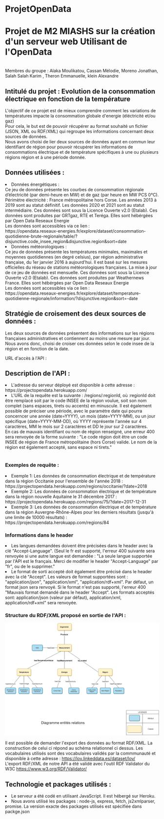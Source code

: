 # ProjetOpenData
<h1> Projet de M2 MIASHS sur la création d'un serveur web Utilisant de l'OpenData </h1> <br>
Membres du groupe : Alaka Moulikatou, Cassan Mélodie, Moreno Jonathan, Salah Salah Karim , Theron Emmanuelle, klein Alexandre  <br>
<h2>Intitulé du projet : Evolution de la consommation électrique en fonction de la température </h2>
L'objectif de ce projet est de mieux comprendre comment les variations de températures impacte la consommation globale d'energie (éléctricité et/ou gaz) <br>
Pour cela, le but est de  pouvoir récupérer au format souhaité un fichier (JSON, XML ou RDF/XML) qui regroupe les informations concernant deux sources de données. <br>
Nous avons choisi de lier deux sources de données ayant en commun leur identifiant de région pour pouvoir récupérer les informations de consommations électrique et de température spécifiques à une ou plusieurs régions région et à une période donnée.<br>
<h2> Données utilisées : </h2>
  <li> Données énergétiques : <br>
  Ce jeu de données présente les courbes de consommation régionale d’électricité (par demi-heure en MW) et de gaz (par heure en MW PCS 0°C).
Périmètre électricité : France métropolitaine hors Corse. Les années 2013 à 2019 sont au statut définitif. Les données 2020 et 2021 sont au statut intermédiaire.
  Ces données sont sous la Licence Ouverte v2.0 (Etalab).
  Ces données sont produites par GRTgaz, RTE et Teréga. Elles sont hébérgées par Open Data Reseaux Energie<br>
 Les données sont accessibles via ce lien : <br>
  <href> https://opendata.reseaux-energies.fr/explore/dataset/consommation-quotidienne-brute-regionale/table/?disjunctive.code_insee_region&disjunctive.region&sort=date </href>

</li>
  <li> Données météorologiques : <br>
  Ce jeu de données présente les températures minimales, maximales et moyennes quotidiennes (en degré celsius), par région administrative française, du 1er janvier 2016 à aujourd'hui. Il est basé sur les mesures officielles du réseau de stations météorologiques françaises. La mise à jour de ce jeu de données est mensuelle. 
  Ces données sont sous la Licence Ouverte v2.0 (Etalab).
  Ces données sont produites par Weathernews France. Elles sont hébérgées par Open Data Reseaux Energie<br>Les données sont accessibles via ce lien : <br>
  <href>https://opendata.reseaux-energies.fr/explore/dataset/temperature-quotidienne-regionale/information/?disjunctive.region&sort=-date</href> <br>

</li>

  <h2> Stratégie de croisement des deux sources de données : </h2>
  Les deux sources de données présentent des informations sur les régions françaises administratives et contiennent  au moins une mesure par jour. Nous avons donc, choisi de croiser ces données selon le code insee de la région et en fonction de la date. <br>
  

URL d'accès à l'API : <br>
 <h2> Description de l'API : </h2>
  <li> L'adresse du serveur déployé est disponible à cette adresse : <href> https://projectopendata.herokuapp.com/ </href>
  
   <div>   
     <li>L'URL de la requête est la suivante : /regions/:regionId, où :regionId doit être remplacé soit par le code INSEE de la région voulue, soit son nom complet (sans espaces, tirets ou accents) en minuscule. Il est également possible de préciser une période, avec le paramètre date qui pourra concerncer une année (date=YYYY), un mois (date=YYYY-MM), ou un jour spécifique (date=YYYY-MM-DD), où YYYY représente l'année sur 4 caractères, MM le mois sur 2 caractères et DD le jour sur 2 caractères.<br>
  En cas de mauvais identifiant ou nom de région renseigné, une erreur 400 sera renvoyée de la forme suivante : "Le code région doit être un code INSEE de région de France métropolitaine (hors Corse) valide. Le nom de la région est également accepté, sans espace ni tirets."</li> <br>
</div>
  <h3> Exemples de requête : </h3>
  
</li>
</div>

<li> Exemple 1: Les données de consommation électrique et de température dans la région Occitanie pour l'ensemble de l'année 2018 : <br>
https://projectopendata.herokuapp.com/regions/occitanie/?date=2018
</li>
    
 <li> Exemple 2: Les données de consommation électrique et de température dans la région nouvelle Aquitaine le 31 décembre 2017 : <br>
 https://projectopendata.herokuapp.com/regions/75/?date=2017-12-31
 </li>
    
  <li> Exemple 3: Les données de consommation électrique et de température dans la région Auvergne-Rhône-Alpes pour les derniers résultats (jusqu'à une limite de 10000 résultats) : <br>
  https://projectopendata.herokuapp.com/regions/84
  </li>
<div>    
 <h3> Informations dans le header </h3>
 </div>   
 <li>Les langues demandées doivent être précisées dans le header avec la clé "Accept-Language". (Seul le fr est supporté, l'erreur 400 suivante sera renvoyée si une autre langue est demandée : "La seule langue supportée par l'API est le français. Merci de modifier le header "Accept-Language" par "fr", ou de le supprimer." </li>
 <div>   
     <li>Le format de sorti accepté doit également être précisé dans le header avec la clé "Accept". Les valeurs de format supportées sont : "application/json", "application/xml", "application/rdf+xml". Par défaut, un format json sera renvoyé. Si le format n'est pas supporté, l'erreur 400 "Mauvais format demandé dans le header "Accept". Les formats acceptés sont: application/json (valeur par défaut), application/xml, application/rdf+xml" sera renvoyée.
   <h3> Structure du RDF/XML proposé en sortie de l'API : </h3>
  
  ![Schéma](Schema_rel.png)
  
  Il est possible de demander l'export des données au format RDF/XML. La construction de celui ci répond au schéma relationnel ci dessus. Les vocabulaires utilisés sont des vocabulaires validés par la commmunauté et disponible à cette adresse : <href>https://lov.linkeddata.es/dataset/lov/</href> <br>
  L'export RDF/XML de notre API a été validé avec l'outil RDF Validator du W3C <href>https://www.w3.org/RDF/Validator/</href> <br>
  
  <h2> Technologie et packages utilisés : </h2>
  <li> Le serveur a été codé en utilisant JavaScript. Il est hébergé sur Heroku. </li>
  <li> Nous avons utilisé les packages : node-js, express, fetch, js2xmlparser, promise. La version exacte des packages utilisés est spécifiée dans packge.json

    
  
  
  
 
  
  
  
